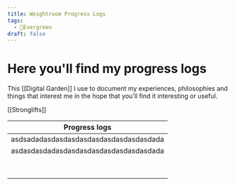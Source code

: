 ```yaml
---
title: Weightroom Progress Logs
tags:
  - 🌲Evergreen
draft: false
---
```


# Here you'll find my progress logs

This [[Digital Garden]] I use to document my experiences, philosophies and things that interest me in the hope that you'll find it interesting or useful. 

[[Stronglifts]]


| Progress logs                          |
| -------------------------------------- |
| asdsadadasdasdasdasdasdasdasdasdasdada |
| asdasdasdadasdasdasdasdasdasdasdasdada |
|                                        |
|                                        |
|                                        |
|                                        |
|                                        |
|                                        |
|                                        |
|                                        |
